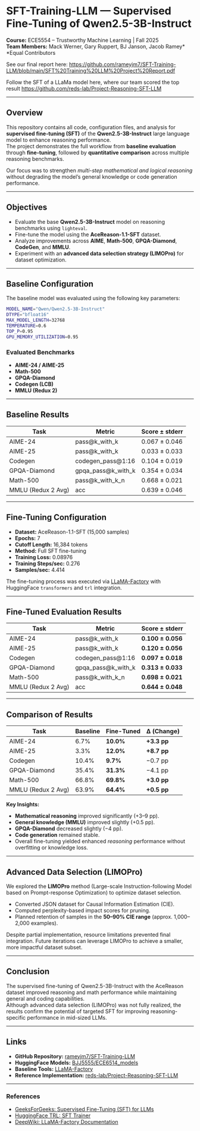 # SFT-Training-LLM — Supervised Fine-Tuning of Qwen2.5-3B-Instruct

**Course:** ECE5554 – Trustworthy Machine Learning | Fall 2025  
**Team Members:** Mack Werner, Gary Ruppert, BJ Janson, Jacob Ramey*  
*Equal Contributors

See our final report here: https://github.com/rameyjm7/SFT-Training-LLM/blob/main/SFT%20Training%20LLM%20Project%20Report.pdf

Follow the SFT of a LLaMa model here, where our team scored the top result
https://github.com/reds-lab/Project-Reasoning-SFT-LLM

---

## Overview

This repository contains all code, configuration files, and analysis for **supervised fine-tuning (SFT)** of the **Qwen2.5-3B-Instruct** large language model to enhance reasoning performance.  
The project demonstrates the full workflow from **baseline evaluation** through **fine-tuning**, followed by **quantitative comparison** across multiple reasoning benchmarks.

Our focus was to strengthen *multi-step mathematical and logical reasoning* without degrading the model’s general knowledge or code generation performance.

---

## Objectives

- Evaluate the base **Qwen2.5-3B-Instruct** model on reasoning benchmarks using `lighteval`.
- Fine-tune the model using the **AceReason-1.1-SFT** dataset.
- Analyze improvements across **AIME**, **Math-500**, **GPQA-Diamond**, **CodeGen**, and **MMLU**.
- Experiment with an **advanced data selection strategy (LIMOPro)** for dataset optimization.

---

## Baseline Configuration

The baseline model was evaluated using the following key parameters:

```bash
MODEL_NAME="Qwen/Qwen2.5-3B-Instruct"
DTYPE="bfloat16"
MAX_MODEL_LENGTH=32768
TEMPERATURE=0.6
TOP_P=0.95
GPU_MEMORY_UTILIZATION=0.95
```

### Evaluated Benchmarks
- **AIME-24 / AIME-25**
- **Math-500**
- **GPQA-Diamond**
- **Codegen (LCB)**
- **MMLU (Redux 2)**

---

## Baseline Results

| Task | Metric | Score ± stderr |
|------|---------|----------------|
| AIME-24 | pass@k_with_k | 0.067 ± 0.046 |
| AIME-25 | pass@k_with_k | 0.033 ± 0.033 |
| Codegen | codegen_pass@1:16 | 0.104 ± 0.019 |
| GPQA-Diamond | gpqa_pass@k_with_k | 0.354 ± 0.034 |
| Math-500 | pass@k_with_k_n | 0.668 ± 0.021 |
| MMLU (Redux 2 Avg) | acc | 0.639 ± 0.046 |

---

## Fine-Tuning Configuration

- **Dataset:** AceReason-1.1-SFT (15,000 samples)
- **Epochs:** 7  
- **Cutoff Length:** 16,384 tokens  
- **Method:** Full SFT fine-tuning  
- **Training Loss:** 0.08976  
- **Training Steps/sec:** 0.276  
- **Samples/sec:** 4.414  

The fine-tuning process was executed via [LLaMA-Factory](https://github.com/hiyouga/LLaMA-Factory) with HuggingFace `transformers` and `trl` integration.

---

## Fine-Tuned Evaluation Results

| Task | Metric | Score ± stderr |
|------|---------|----------------|
| AIME-24 | pass@k_with_k | **0.100 ± 0.056** |
| AIME-25 | pass@k_with_k | **0.120 ± 0.056** |
| Codegen | codegen_pass@1:16 | **0.097 ± 0.018** |
| GPQA-Diamond | gpqa_pass@k_with_k | **0.313 ± 0.033** |
| Math-500 | pass@k_with_k_n | **0.698 ± 0.021** |
| MMLU (Redux 2 Avg) | acc | **0.644 ± 0.048** |

---

## Comparison of Results

| Task | Baseline | Fine-Tuned | Δ (Change) |
|------|-----------|-------------|-------------|
| AIME-24 | 6.7% | **10.0%** | **+3.3 pp** |
| AIME-25 | 3.3% | **12.0%** | **+8.7 pp** |
| Codegen | 10.4% | **9.7%** | −0.7 pp |
| GPQA-Diamond | 35.4% | **31.3%** | −4.1 pp |
| Math-500 | 66.8% | **69.8%** | **+3.0 pp** |
| MMLU (Redux 2 Avg) | 63.9% | **64.4%** | **+0.5 pp** |

**Key Insights:**
- **Mathematical reasoning** improved significantly (+3–9 pp).  
- **General knowledge (MMLU)** improved slightly (+0.5 pp).  
- **GPQA-Diamond** decreased slightly (−4 pp).  
- **Code generation** remained stable.  
- Overall fine-tuning yielded enhanced *reasoning* performance without overfitting or knowledge loss.

---

## Advanced Data Selection (LIMOPro)

We explored the **LIMOPro** method (Large-scale Instruction-following Model based on Prompt-response Optimization) to optimize dataset selection.

- Converted JSON dataset for Causal Information Estimation (CIE).
- Computed perplexity-based impact scores for pruning.
- Planned retention of samples in the **50–90% CIE range** (approx. 1,000–2,000 examples).

Despite partial implementation, resource limitations prevented final integration. Future iterations can leverage LIMOPro to achieve a smaller, more impactful dataset subset.

---

## Conclusion

The supervised fine-tuning of Qwen2.5-3B-Instruct with the AceReason dataset improved reasoning and math performance while maintaining general and coding capabilities.  
Although advanced data selection (LIMOPro) was not fully realized, the results confirm the potential of targeted SFT for improving reasoning-specific performance in mid-sized LLMs.

---

## Links

- **GitHub Repository:** [rameyjm7/SFT-Training-LLM](https://github.com/rameyjm7/SFT-Training-LLM)  
- **HuggingFace Models:** [BJJ5555/ECE6514_models](https://huggingface.co/BJJ5555/ECE6514_models/tree/main)  
- **Baseline Tools:** [LLaMA-Factory](https://github.com/hiyouga/LLaMA-Factory)  
- **Reference Implementation:** [reds-lab/Project-Reasoning-SFT-LLM](https://github.com/reds-lab/Project-Reasoning-SFT-LLM)

---

### References

- [GeeksForGeeks: Supervised Fine-Tuning (SFT) for LLMs](https://www.geeksforgeeks.org/artificial-intelligence/supervised-fine-tuning-sft-for-llms/)  
- [HuggingFace TRL: SFT Trainer](https://huggingface.co/docs/trl/main/en/sft_trainer)  
- [DeepWiki: LLaMA-Factory Documentation](https://deepwiki.com/hiyouga/LLaMA-Factory)
